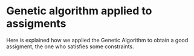 # Genetic algorithm applied to assigments

Here is explained how we applied the Genetic Algorithm to obtain a good assigment, the one who satisfies some constraints.